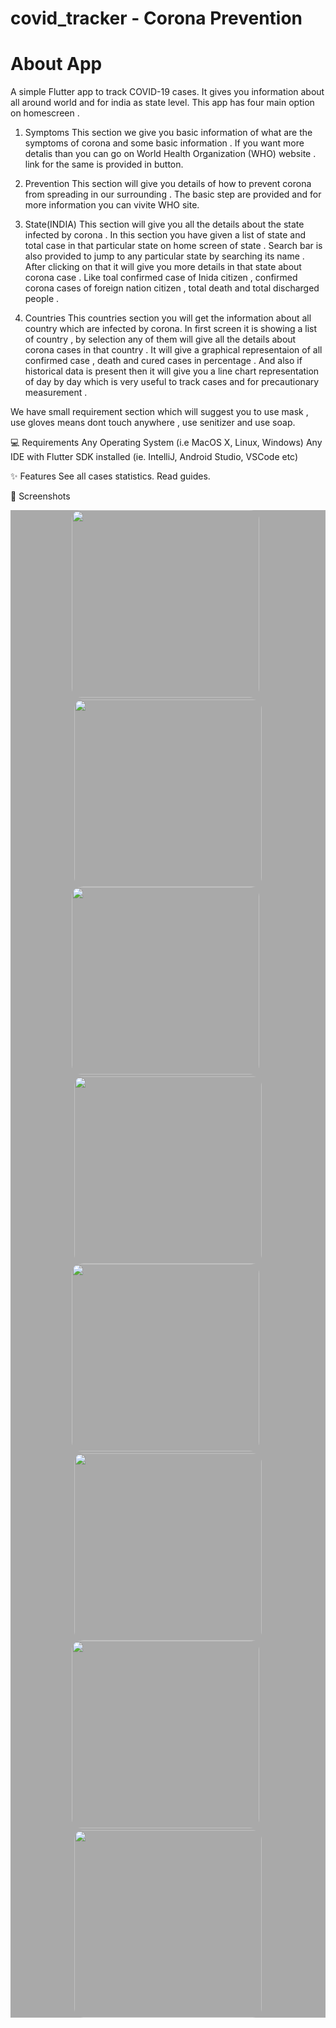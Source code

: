 # covid_tracker - Corona Prevention 

# About App
A simple Flutter app to track COVID-19 cases. It gives you information about all around world and for india as state level.
This app has four main option on homescreen .
1) Symptoms
  This section we give you basic information of what are the symptoms of corona and some basic information . If you want more detalis     than   you can go on World Health Organization (WHO) website . link for the same is provided in button.
 
2)  Prevention
  This section will give you details of how to prevent corona from spreading  in our surrounding . The basic step are provided and for     more   information you can vivite WHO site.
  
 3) State(INDIA)
  This section will give you all the details about the state infected by corona .  In this section you have given a list of state and     total case in that particular state on home screen of state . Search bar is also provided to jump to any particular state by searching   its name . After clicking on that it will give you more details in that state about corona case . Like toal confirmed case of Inida     citizen , confirmed corona cases of foreign nation citizen , total death and total discharged people .
  
4) Countries
  This countries section you will get the information about all country which are infected by corona. In first screen it is showing a     list of country , by selection any of them will give all the details about corona cases in that country . It will give a graphical 
  representaion of all confirmed case , death and cured cases in percentage . And also if historical data is present then it will give     you a line chart representation of day by day which is very useful to track cases and for precautionary measurement .
 
We have small requirement section which will suggest you to use mask , use gloves means dont touch anywhere , use senitizer and use      soap.

💻 Requirements
Any Operating System (i.e MacOS X, Linux, Windows)
Any IDE with Flutter SDK installed (ie. IntelliJ, Android Studio, VSCode etc)

✨ Features
 See all cases statistics.
 Read guides.
 
📸 Screenshots


<div style="background-color:rgb(169,169,169); text-align:center">
<img src="/screenshot/Screenshot_2020-03-26-12-26-25-730_com.example.covid_tracker.png" width="300" style="border-radius: 15px">
&nbsp;
<img src="/screenshot/Screenshot_2020-03-26-12-26-36-043_com.example.covid_tracker.png" width="300" style="border-radius: 15px">
</div>




<div style="background-color:rgb(169,169,169); text-align:center">
<img src="/screenshot/Screenshot_2020-03-26-12-26-41-010_com.example.covid_tracker.png" width="300" style="border-radius: 15px">
&nbsp;
<img src="/screenshot/Screenshot_2020-03-26-12-26-46-574_com.example.covid_tracker.png" width="300" style="border-radius: 15px">
</div>







<div style="background-color:rgb(169,169,169); text-align:center">
<img src="/screenshot/Screenshot_2020-03-26-12-26-51-221_com.example.covid_tracker.png" width="300" style="border-radius: 15px">
&nbsp;
<img src="/screenshot/Screenshot_2020-03-26-12-26-58-438_com.example.covid_tracker.png" width="300" style="border-radius: 15px">
</div>











<div style="background-color:rgb(169,169,169); text-align:center">
<img src="/screenshot/Screenshot_2020-03-26-12-27-14-819_com.example.covid_tracker.png" width="300" style="border-radius: 15px">
&nbsp;
<img src="/screenshot/Screenshot_2020-03-26-12-27-25-887_com.example.covid_tracker.png" width="300" style="border-radius: 15px">
</div>
  



